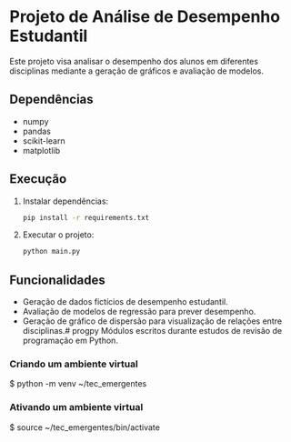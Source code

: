 # Projeto de Análise de Desempenho Estudantil

Este projeto visa analisar o desempenho dos alunos em diferentes disciplinas mediante a geração de gráficos e avaliação de modelos.

## Dependências

- numpy
- pandas
- scikit-learn
- matplotlib

## Execução

1. Instalar dependências:
    ```bash
    pip install -r requirements.txt
    ```

2. Executar o projeto:
    ```bash
    python main.py
    ```

## Funcionalidades

- Geração de dados fictícios de desempenho estudantil.
- Avaliação de modelos de regressão para prever desempenho.
- Geração de gráfico de dispersão para visualização de relações entre disciplinas.# progpy
Módulos escritos durante estudos de revisão de programação em Python.

### Criando um ambiente virtual
$ python -m venv ~/tec_emergentes

### Ativando um ambiente virtual
$ source ~/tec_emergentes/bin/activate


